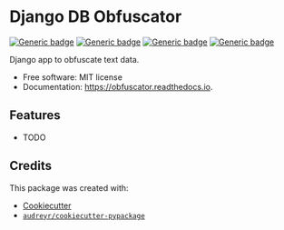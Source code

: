 # Django DB Obfuscator

[![Generic badge](https://img.shields.io/pypi/v/django-db-obfuscator.svg)](https://pypi.python.org/pypi/django-db-obfuscator)
[![Generic badge](https://img.shields.io/travis/oesah/django-db-obfuscator.svg)](https://travis-ci.com/oesah/django-db-obfuscator)
[![Generic badge](https://readthedocs.org/projects/django-db-obfuscator/badge/?version=latest)](https://django-db-obfuscator.readthedocs.io/en/latest/?badge=latest)
[![Generic badge](https://pyup.io/repos/github/oesah/django-db-obfuscator/shield.svg)](https://pyup.io/repos/github/oesah/django-db-obfuscator/)

Django app to obfuscate text data.

-   Free software: MIT license
-   Documentation: https://obfuscator.readthedocs.io.

## Features

-   TODO

## Credits

This package was created with:

-   [Cookiecutter](https://github.com/audreyr/cookiecutter)
-   [`audreyr/cookiecutter-pypackage`](https://github.com/audreyr/cookiecutter-pypackage)
